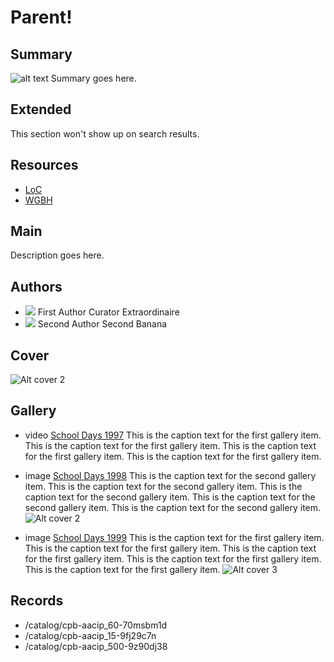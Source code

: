 # Parent!

## Summary

![alt text](http://example.org/image)
Summary goes here.

## Extended

This section won't show up on search results.

## Resources

- [LoC](http://loc.gov)
- [WGBH](http://wgbh.org)

## Main

Description goes here. 

## Authors

- <img class="img-circle pull-left" src="https://s3.amazonaws.com/americanarchive.org/exhibits/assets/author2.png"/>
  <a class="name">First Author</a>
  <a class="title">Curator Extraordinaire</a>
- <img class="img-circle pull-left" src="https://s3.amazonaws.com/americanarchive.org/exhibits/assets/author.png"/>
  <a class="name">Second Author</a>
  <a class="title">Second Banana</a>

## Cover
  <img title="cover title 2" alt="Alt cover 2" src="https://s3.amazonaws.com/americanarchive.org/exhibits/AAPB_Exhibit_Newsmagazines_image5.jpg">

## Gallery

- <a class="type">video</a>
  <a class="credit-link" href="http://www.schooly.com1">School Days 1997</a>
  <a href="/media/cpb-aacip_151-b56d21s06x" class="media-url"></a>
  <a class="caption-text">This is the caption text for the first gallery item. This is the caption text for the first gallery item. This is the caption text for the first gallery item. This is the caption text for the first gallery item. </a>

- <a class="type">image</a>
  <a class="credit-link" href="http://www.schooly.com2">School Days 1998</a>
  <a class="caption-text">This is the caption text for the second gallery item. This is the caption text for the second gallery item. This is the caption text for the second gallery item. This is the caption text for the second gallery item. This is the caption text for the second gallery item. </a>
  <img title="cover title 2" alt="Alt cover 2" src="https://s3.amazonaws.com/americanarchive.org/exhibits/AAPB_Exhibit_Newsmagazines_image3.jpg">

- <a class="type">image</a>
  <a class="credit-link" href="http://www.schooly.com3">School Days 1999</a>
  <a class="caption-text">This is the caption text for the first gallery item. This is the caption text for the first gallery item. This is the caption text for the first gallery item. This is the caption text for the first gallery item. This is the caption text for the first gallery item. </a>
  <img title="cover title 3" alt="Alt cover 3" src="https://s3.amazonaws.com/americanarchive.org/exhibits/AAPB_Exhibit_Newsmagazines_image2.jpg">
    
## Records

- /catalog/cpb-aacip_60-70msbm1d
- /catalog/cpb-aacip_15-9fj29c7n
- /catalog/cpb-aacip_500-9z90dj38
